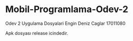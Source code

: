 # Mobil-Programlama-Odev-2
Odev 2 Uygulama Dosyalari
Engin Deniz Caglar
17011080

Apk dosyası release icindedir.
